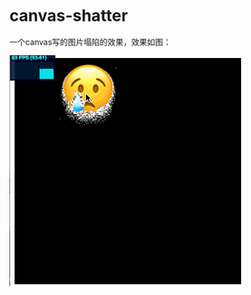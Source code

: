 # canvas-shatter

一个canvas写的图片塌陷的效果，效果如图：


![img](https://github.com/imgss/canvas-shatter/blob/master/shatter.gif?raw=true)

